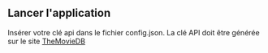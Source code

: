 ## Lancer l'application

Insérer votre clé api dans le fichier config.json. 
La clé API doit être générée sur le site [TheMovieDB](https://developers.themoviedb.org/3/getting-started/introduction)
